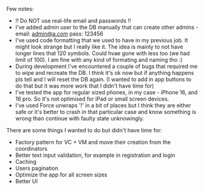 Few notes:
- ‼️ Do NOT use real-life email and passwords ‼️
- I've added admin user to the DB manually that can create other admins - email: admin@a.com pass: 123456
- I've used code formatting that we used to have in my previous job. It might look strange but I really like it. The idea is mainly to not have longer lines that 120 symbols. Could hvae gone with less too (we had limit of 100). I am fine with any kind of formating and naming tho :)
- During development I've encountered a couple of bugs that required me to wipe and recreate the DB. I think it's ok now but if anything happens pls tell and I will reset the DB again. (I wanted to add in app buttons to do that but it was more work that I didn't have time for)
- I've tested the app for regular sized phones, in my case - iPhone 16, and 16 pro. So it's not optimised for iPad or small screen devices.
- I've used Force unwraps '!' in a bit of places but I think they are either safe or it's better to crash in that particular case and know something is wrong than continue with faulty state unknowingly.

There are some things I wanted to do but didn't have time for:
- Factory pattern for VC + VM and move their creation from the coordinators
- Better text input validation, for example in registration and login
- Caching
- Users pagination
- Optimize the app for all screen sizes
- Better UI
